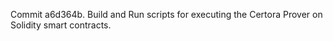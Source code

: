Commit a6d364b.                    Build and Run scripts for executing the Certora Prover on Solidity smart contracts.